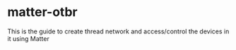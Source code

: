 # matter-otbr
This is the guide to create thread network and access/control the devices in it using Matter
